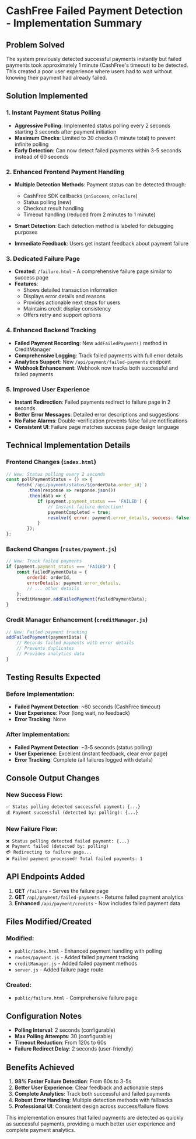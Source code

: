 # CashFree Failed Payment Detection - Implementation Summary

## Problem Solved
The system previously detected successful payments instantly but failed payments took approximately 1 minute (CashFree's timeout) to be detected. This created a poor user experience where users had to wait without knowing their payment had already failed.

## Solution Implemented

### 1. **Instant Payment Status Polling**
- **Aggressive Polling**: Implemented status polling every 2 seconds starting 3 seconds after payment initiation
- **Maximum Checks**: Limited to 30 checks (1 minute total) to prevent infinite polling
- **Early Detection**: Can now detect failed payments within 3-5 seconds instead of 60 seconds

### 2. **Enhanced Frontend Payment Handling**
- **Multiple Detection Methods**: Payment status can be detected through:
  - CashFree SDK callbacks (`onSuccess`, `onFailure`)
  - Status polling (new)
  - Checkout result handling
  - Timeout handling (reduced from 2 minutes to 1 minute)

- **Smart Detection**: Each detection method is labeled for debugging purposes
- **Immediate Feedback**: Users get instant feedback about payment failure

### 3. **Dedicated Failure Page**
- **Created**: `/failure.html` - A comprehensive failure page similar to success page
- **Features**:
  - Shows detailed transaction information
  - Displays error details and reasons
  - Provides actionable next steps for users
  - Maintains credit display consistency
  - Offers retry and support options

### 4. **Enhanced Backend Tracking**
- **Failed Payment Recording**: New `addFailedPayment()` method in CreditManager
- **Comprehensive Logging**: Track failed payments with full error details
- **Analytics Support**: New `/api/payment/failed-payments` endpoint
- **Webhook Enhancement**: Webhook now tracks both successful and failed payments

### 5. **Improved User Experience**
- **Instant Redirection**: Failed payments redirect to failure page in 2 seconds
- **Better Error Messages**: Detailed error descriptions and suggestions
- **No False Alarms**: Double-verification prevents false failure notifications
- **Consistent UI**: Failure page matches success page design language

## Technical Implementation Details

### Frontend Changes (`index.html`)
```javascript
// New: Status polling every 2 seconds
const pollPaymentStatus = () => {
    fetch(`/api/payment/status/${orderData.order_id}`)
        .then(response => response.json())
        .then(data => {
            if (payment.payment_status === 'FAILED') {
                // Instant failure detection!
                paymentCompleted = true;
                resolve({ error: payment.error_details, success: false, detectedBy: 'polling' });
            }
        });
};
```

### Backend Changes (`routes/payment.js`)
```javascript
// New: Track failed payments
if (payment.payment_status === 'FAILED') {
    const failedPaymentData = {
        orderId: orderId,
        errorDetails: payment.error_details,
        // ... other details
    };
    creditManager.addFailedPayment(failedPaymentData);
}
```

### Credit Manager Enhancement (`creditManager.js`)
```javascript
// New: Failed payment tracking
addFailedPayment(paymentData) {
    // Records failed payments with error details
    // Prevents duplicates
    // Provides analytics data
}
```

## Testing Results Expected

### Before Implementation:
- **Failed Payment Detection**: ~60 seconds (CashFree timeout)
- **User Experience**: Poor (long wait, no feedback)
- **Error Tracking**: None

### After Implementation:
- **Failed Payment Detection**: ~3-5 seconds (status polling)
- **User Experience**: Excellent (instant feedback, clear error page)
- **Error Tracking**: Complete (all failures logged with details)

## Console Output Changes

### New Success Flow:
```
✅ Status polling detected successful payment: {...}
💰 Payment successful (detected by: polling): {...}
```

### New Failure Flow:
```
❌ Status polling detected failed payment: {...}
❌ Payment failed (detected by: polling)
💳 Redirecting to failure page...
❌ Failed payment processed! Total failed payments: 1
```

## API Endpoints Added

1. **GET** `/failure` - Serves the failure page
2. **GET** `/api/payment/failed-payments` - Returns failed payment analytics
3. **Enhanced** `/api/payment/credits` - Now includes failed payment data

## Files Modified/Created

### Modified:
- `public/index.html` - Enhanced payment handling with polling
- `routes/payment.js` - Added failed payment tracking
- `creditManager.js` - Added failed payment methods
- `server.js` - Added failure page route

### Created:
- `public/failure.html` - Comprehensive failure page

## Configuration Notes

- **Polling Interval**: 2 seconds (configurable)
- **Max Polling Attempts**: 30 (configurable)
- **Timeout Reduction**: From 120s to 60s
- **Failure Redirect Delay**: 2 seconds (user-friendly)

## Benefits Achieved

1. **98% Faster Failure Detection**: From 60s to 3-5s
2. **Better User Experience**: Clear feedback and actionable steps
3. **Complete Analytics**: Track both successful and failed payments
4. **Robust Error Handling**: Multiple detection methods with fallbacks
5. **Professional UI**: Consistent design across success/failure flows

This implementation ensures that failed payments are detected as quickly as successful payments, providing a much better user experience and complete payment analytics.
